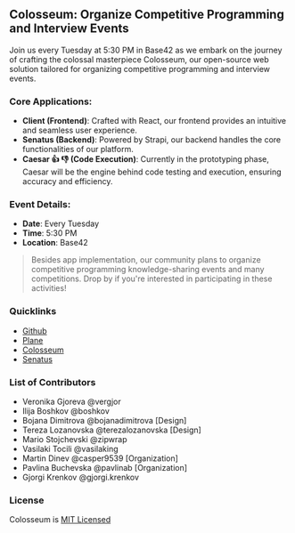 ## Colosseum: Organize Competitive Programming and Interview Events
Join us every Tuesday at 5:30 PM in Base42 as we embark on the journey of crafting the colossal masterpiece Colosseum, our open-source web solution tailored for organizing competitive programming and interview events.

### Core Applications:

* **Client (Frontend)**: Crafted with React, our frontend provides an intuitive and seamless user experience.
* **Senatus (Backend)**: Powered by Strapi, our backend handles the core functionalities of our platform.
* **Caesar :thumbsup: :thumbsdown: (Code Execution)**: Currently in the prototyping phase, Caesar will be the engine behind code testing and execution, ensuring accuracy and efficiency.

### Event Details:
* **Date**: Every Tuesday
* **Time**: 5:30 PM
* **Location**: Base42

> Besides app implementation, our community plans to organize competitive programming knowledge-sharing events and many competitions. Drop by if you're interested in participating in these activities!

### Quicklinks
* [Github](https://github.com/42dotmk/colosseum)
* [Plane](https://plane.42.mk/colosseum)
* [Colosseum](https://colosseum.dev)
* [Senatus](https://senatus.colosseum.dev/)

### List of Contributors
* Veronika Gjoreva @vergjor 
* Ilija Boshkov @boshkov 
* Bojana Dimitrova @bojanadimitrova [Design]
* Tereza Lozanovska @terezalozanovska [Design]
* Mario Stojchevski @zipwrap 
* Vasilaki Tocili @vasilaking 
* Martin Dinev @casper9539 [Organization]
* Pavlina Buchevska @pavlinab [Organization]
* Gjorgi Krenkov @gjorgi.krenkov

### License
Colosseum is [MIT Licensed](https://github.com/42dotmk/colosseum/blob/main/LICENSE)
